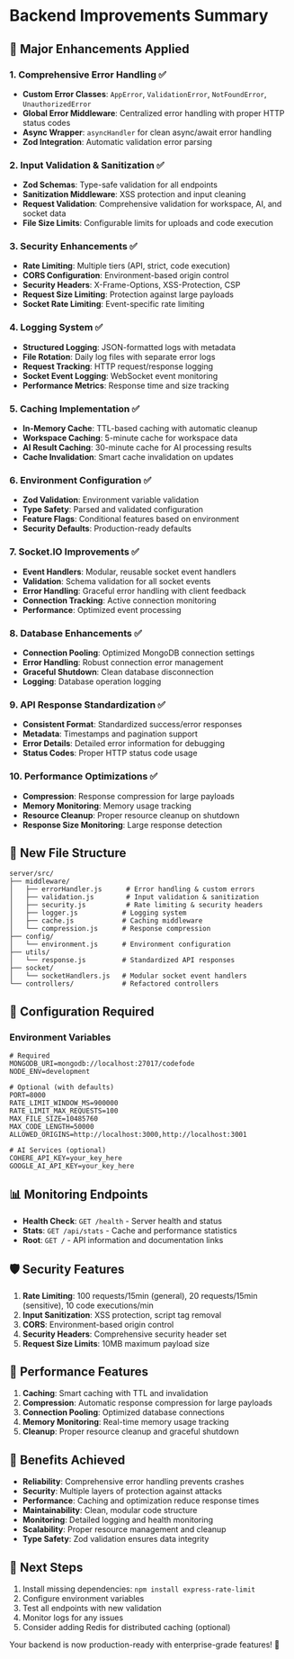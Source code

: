 # Backend Improvements Summary

## 🚀 Major Enhancements Applied

### 1. **Comprehensive Error Handling** ✅
- **Custom Error Classes**: `AppError`, `ValidationError`, `NotFoundError`, `UnauthorizedError`
- **Global Error Middleware**: Centralized error handling with proper HTTP status codes
- **Async Wrapper**: `asyncHandler` for clean async/await error handling
- **Zod Integration**: Automatic validation error parsing

### 2. **Input Validation & Sanitization** ✅
- **Zod Schemas**: Type-safe validation for all endpoints
- **Sanitization Middleware**: XSS protection and input cleaning
- **Request Validation**: Comprehensive validation for workspace, AI, and socket data
- **File Size Limits**: Configurable limits for uploads and code execution

### 3. **Security Enhancements** ✅
- **Rate Limiting**: Multiple tiers (API, strict, code execution)
- **CORS Configuration**: Environment-based origin control
- **Security Headers**: X-Frame-Options, XSS-Protection, CSP
- **Request Size Limiting**: Protection against large payloads
- **Socket Rate Limiting**: Event-specific rate limiting

### 4. **Logging System** ✅
- **Structured Logging**: JSON-formatted logs with metadata
- **File Rotation**: Daily log files with separate error logs
- **Request Tracking**: HTTP request/response logging
- **Socket Event Logging**: WebSocket event monitoring
- **Performance Metrics**: Response time and size tracking

### 5. **Caching Implementation** ✅
- **In-Memory Cache**: TTL-based caching with automatic cleanup
- **Workspace Caching**: 5-minute cache for workspace data
- **AI Result Caching**: 30-minute cache for AI processing results
- **Cache Invalidation**: Smart cache invalidation on updates

### 6. **Environment Configuration** ✅
- **Zod Validation**: Environment variable validation
- **Type Safety**: Parsed and validated configuration
- **Feature Flags**: Conditional features based on environment
- **Security Defaults**: Production-ready defaults

### 7. **Socket.IO Improvements** ✅
- **Event Handlers**: Modular, reusable socket event handlers
- **Validation**: Schema validation for all socket events
- **Error Handling**: Graceful error handling with client feedback
- **Connection Tracking**: Active connection monitoring
- **Performance**: Optimized event processing

### 8. **Database Enhancements** ✅
- **Connection Pooling**: Optimized MongoDB connection settings
- **Error Handling**: Robust connection error management
- **Graceful Shutdown**: Clean database disconnection
- **Logging**: Database operation logging

### 9. **API Response Standardization** ✅
- **Consistent Format**: Standardized success/error responses
- **Metadata**: Timestamps and pagination support
- **Error Details**: Detailed error information for debugging
- **Status Codes**: Proper HTTP status code usage

### 10. **Performance Optimizations** ✅
- **Compression**: Response compression for large payloads
- **Memory Monitoring**: Memory usage tracking
- **Resource Cleanup**: Proper resource cleanup on shutdown
- **Response Size Monitoring**: Large response detection

## 📁 New File Structure

```
server/src/
├── middleware/
│   ├── errorHandler.js      # Error handling & custom errors
│   ├── validation.js        # Input validation & sanitization
│   ├── security.js          # Rate limiting & security headers
│   ├── logger.js           # Logging system
│   ├── cache.js            # Caching middleware
│   └── compression.js      # Response compression
├── config/
│   └── environment.js      # Environment configuration
├── utils/
│   └── response.js         # Standardized API responses
├── socket/
│   └── socketHandlers.js   # Modular socket event handlers
└── controllers/            # Refactored controllers
```

## 🔧 Configuration Required

### Environment Variables
```env
# Required
MONGODB_URI=mongodb://localhost:27017/codefode
NODE_ENV=development

# Optional (with defaults)
PORT=8000
RATE_LIMIT_WINDOW_MS=900000
RATE_LIMIT_MAX_REQUESTS=100
MAX_FILE_SIZE=10485760
MAX_CODE_LENGTH=50000
ALLOWED_ORIGINS=http://localhost:3000,http://localhost:3001

# AI Services (optional)
COHERE_API_KEY=your_key_here
GOOGLE_AI_API_KEY=your_key_here
```

## 📊 Monitoring Endpoints

- **Health Check**: `GET /health` - Server health and status
- **Stats**: `GET /api/stats` - Cache and performance statistics
- **Root**: `GET /` - API information and documentation links

## 🛡️ Security Features

1. **Rate Limiting**: 100 requests/15min (general), 20 requests/15min (sensitive), 10 code executions/min
2. **Input Sanitization**: XSS protection, script tag removal
3. **CORS**: Environment-based origin control
4. **Security Headers**: Comprehensive security header set
5. **Request Size Limits**: 10MB maximum payload size

## 🚀 Performance Features

1. **Caching**: Smart caching with TTL and invalidation
2. **Compression**: Automatic response compression for large payloads
3. **Connection Pooling**: Optimized database connections
4. **Memory Monitoring**: Real-time memory usage tracking
5. **Cleanup**: Proper resource cleanup and graceful shutdown

## 🎯 Benefits Achieved

- **Reliability**: Comprehensive error handling prevents crashes
- **Security**: Multiple layers of protection against attacks
- **Performance**: Caching and optimization reduce response times
- **Maintainability**: Clean, modular code structure
- **Monitoring**: Detailed logging and health monitoring
- **Scalability**: Proper resource management and cleanup
- **Type Safety**: Zod validation ensures data integrity

## 🔄 Next Steps

1. Install missing dependencies: `npm install express-rate-limit`
2. Configure environment variables
3. Test all endpoints with new validation
4. Monitor logs for any issues
5. Consider adding Redis for distributed caching (optional)

Your backend is now production-ready with enterprise-grade features! 🎉
